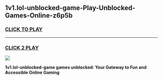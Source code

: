 
## 1v1.lol-unblocked-game-Play-Unblocked-Games-Online-z6p5b
<h3>
<a href="https://premium76.site?title=1v1.lol-unblocked-game&ref=25A">CLICK TO PLAY</a></h3>
<hr>

<h3>
<a href="https://premium76.site?title=1v1.lol-unblocked-game&ref=25A">CLICK 2 PLAY</a>
  
</h3>

<a href="https://premium76.site?title=1v1.lol-unblocked-game&ref=25A"><img src="https://clearcache.store/games.png"></a>


**1v1.lol-unblocked-game games unblocked: Your Gateway to Fun and Accessible Online Gaming**
